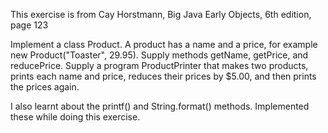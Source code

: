 This exercise is from Cay Horstmann, Big Java Early Objects, 6th edition, page 123 

Implement a class Product. A product has a name and a price, for example new
Product("Toaster", 29.95). Supply methods getName, getPrice, and reducePrice. Supply
a program ProductPrinter that makes two products, prints each name and price,
reduces their prices by $5.00, and then prints the prices again.

I also learnt about the printf() and String.format() methods. Implemented these while doing this exercise.
